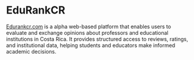 # EduRankCR

[Edurankcr.com](https://www.edurankcr.com) is a alpha web-based platform that enables users to evaluate and exchange opinions about professors and educational institutions in Costa Rica. It provides structured access to reviews, ratings, and institutional data, helping students and educators make informed academic decisions.
